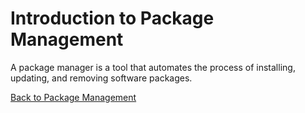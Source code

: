 
# Introduction to Package Management

A package manager is a tool that automates the process of installing, updating, and removing software packages.

[Back to Package Management](./index.md)
